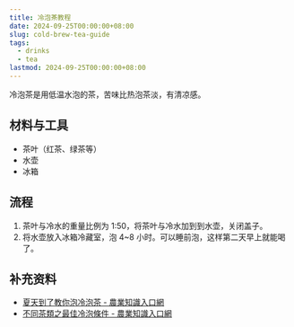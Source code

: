 ```yaml
---
title: 冷泡茶教程
date: 2024-09-25T00:00:00+08:00
slug: cold-brew-tea-guide
tags:
  - drinks
  - tea
lastmod: 2024-09-25T00:00:00+08:00
---
```


冷泡茶是用低温水泡的茶，苦味比热泡茶淡，有清凉感。

## 材料与工具

- 茶叶（红茶、绿茶等）
- 水壶
- 冰箱

## 流程

1. 茶叶与冷水的重量比例为 1:50，将茶叶与冷水加到到水壶，关闭盖子。
1. 将水壶放入冰箱冷藏室，泡 4~8 小时。可以睡前泡，这样第二天早上就能喝了。

<!--
菊花茶这样冷泡不行的茶叶要先用少量热水泡开再加冷水。这似乎不算冷泡茶了，故注释本段。
-->

## 补充资料

- [夏天到了教你泡冷泡茶 - 農業知識入口網](https://kmweb.moa.gov.tw/knowledgebase.php?id=23912)
- [不同茶類之最佳冷泡條件 - 農業知識入口網](https://kmweb.moa.gov.tw/knowledgebase.php?func=2&type=0&id=314110)